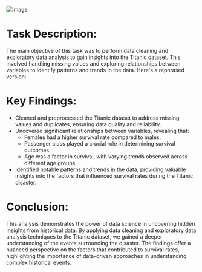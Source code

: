 ![image](https://github.com/user-attachments/assets/498b19c0-9904-4851-ae8c-f2afef7c5034)

# Task Description:
The main objective of this task was to perform data cleaning and exploratory data analysis to gain insights into the Titanic dataset. This involved handling missing values and exploring relationships between variables to identify patterns and trends in the data.
Here's a rephrased version:

# Key Findings:
- Cleaned and preprocessed the Titanic dataset to address missing values and duplicates, ensuring data quality and reliability.
- Uncovered significant relationships between variables, revealing that:
    - Females had a higher survival rate compared to males.
    - Passenger class played a crucial role in determining survival outcomes.
    - Age was a factor in survival, with varying trends observed across different age groups.
- Identified notable patterns and trends in the data, providing valuable insights into the factors that influenced survival rates during the Titanic disaster.

# Conclusion:
This analysis demonstrates the power of data science in uncovering hidden insights from historical data. By applying data cleaning and exploratory data analysis techniques to the Titanic dataset, we gained a deeper understanding of the events surrounding the disaster. The findings offer a nuanced perspective on the factors that contributed to survival rates, highlighting the importance of data-driven approaches in understanding complex historical events.
